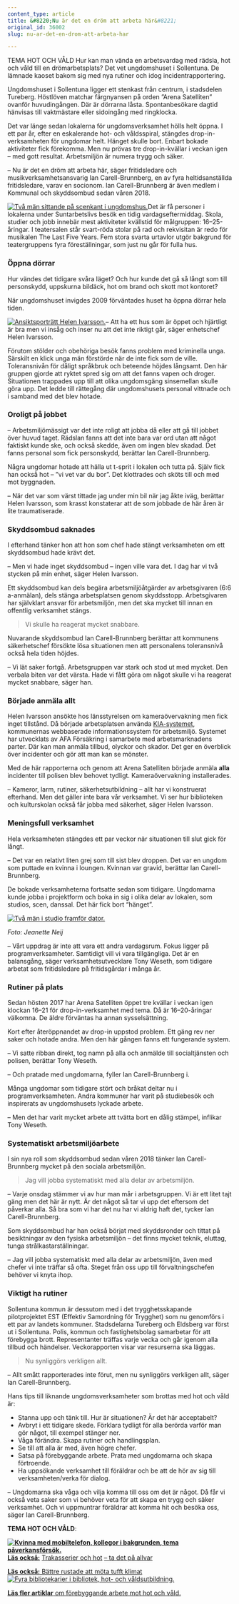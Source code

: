 ```yaml
---
content_type: article
title: &#8220;Nu är det en dröm att arbeta här&#8221;
original_id: 36002
slug: nu-ar-det-en-drom-att-arbeta-har

---
```


TEMA HOT OCH VÅLD Hur kan man vända en arbetsvardag med rädsla, hot och våld till en drömarbetsplats? Det vet ungdomshuset i Sollentuna. De lämnade kaoset bakom sig med nya rutiner och idog incidentrapportering.

Ungdomshuset i Sollentuna ligger ett stenkast från centrum, i stadsdelen Tureberg. Höstlöven matchar färgnyansen på orden ”Arena Satelliten” ovanför huvudingången. Där är dörrarna låsta. Spontanbesökare dagtid hänvisas till vaktmästare eller sidoingång med ringklocka.

Det var länge sedan lokalerna för ungdomsverksamhet hölls helt öppna. I ett par år, efter en eskalerande hot- och våldsspiral, stängdes drop-in-verksamheten för ungdomar helt. Hänget skulle bort. Enbart bokade aktiviteter fick förekomma. Men nu prövas tre drop-in-kvällar i veckan igen – med gott resultat. Arbetsmiljön är numera trygg och säker.

– Nu är det en dröm att arbeta här, säger fritidsledare och musikverksamhetsansvarig Ian Carell-Brunnberg, en av fyra heltidsanställda fritidsledare, varav en socionom. Ian Carell-Brunnberg är även medlem i Kommunal och skyddsombud sedan våren 2018.

[![Två män sittande på scenkant i ungdomshus. ](https://www.suntarbetsliv.se/wp-content/uploads/2019/01/220x200-ian-brunnberg-tony-weseth-scen-foto-jeanette-neij.jpg)](https://www.suntarbetsliv.se/wp-content/uploads/2019/01/220x200-ian-brunnberg-tony-weseth-scen-foto-jeanette-neij.jpg)Det är få personer i lokalerna under Suntarbetslivs besök en tidig vardagseftermiddag. Skola, studier och jobb innebär mest aktiviteter kvällstid för målgruppen: 16–25-åringar. I teatersalen står svart-röda stolar på rad och rekvisitan är redo för musikalen The Last Five Years. Fem stora svarta urtavlor utgör bakgrund för teatergruppens fyra föreställningar, som just nu går för fulla hus.

### Öppna dörrar

Hur vändes det tidigare svåra läget? Och hur kunde det gå så långt som till personskydd, uppskurna bildäck, hot om brand och skott mot kontoret?

När ungdomshuset invigdes 2009 förväntades huset ha öppna dörrar hela tiden.

[![Ansiktsporträtt Helen Ivarsson. ](https://www.suntarbetsliv.se/wp-content/uploads/2019/01/102x112-helen-ivarsson.jpg)](https://www.suntarbetsliv.se/wp-content/uploads/2019/01/102x112-helen-ivarsson.jpg)– Att ha ett hus som är öppet och hjärtligt är bra men vi insåg och inser nu att det inte riktigt går, säger enhetschef Helen Ivarsson.

Förutom stölder och obehöriga besök fanns problem med kriminella unga. Särskilt en klick unga män förstörde när de inte fick som de ville. Toleransnivån för dåligt språkbruk och beteende höjdes långsamt. Den här gruppen gjorde att ryktet spred sig om att det fanns vapen och droger. Situationen trappades upp till att olika ungdomsgäng sinsemellan skulle göra upp. Det ledde till rättegång där ungdomshusets personal vittnade och i samband med det blev hotade.

### Oroligt på jobbet

– Arbetsmiljömässigt var det inte roligt att jobba då eller att gå till jobbet över huvud taget. Rädslan fanns att det inte bara var ord utan att något faktiskt kunde ske, och också skedde, även om ingen blev skadad. Det fanns personal som fick personskydd, berättar Ian Carell-Brunnberg.

Några ungdomar hotade att hälla ut t-sprit i lokalen och tutta på. Själv fick han också hot – ”vi vet var du bor”. Det klottrades och sköts till och med mot byggnaden.

– När det var som värst tittade jag under min bil när jag åkte iväg, berättar Helen Ivarsson, som krasst konstaterar att de som jobbade de här åren är lite traumatiserade.

### Skyddsombud saknades

I efterhand tänker hon att hon som chef hade stängt verksamheten om ett skyddsombud hade krävt det.

– Men vi hade inget skyddsombud – ingen ville vara det. I dag har vi två stycken på min enhet, säger Helen Ivarsson.

Ett skyddsombud kan dels begära arbetsmiljöåtgärder av arbetsgivaren (6:6 a-anmälan), dels stänga arbetsplatsen genom skyddsstopp. Arbetsgivaren har självklart ansvar för arbetsmiljön, men det ska mycket till innan en offentlig verksamhet stängs.

> Vi skulle ha reagerat mycket snabbare.

Nuvarande skyddsombud Ian Carell-Brunnberg berättar att kommunens säkerhetschef försökte lösa situationen men att personalens toleransnivå också hela tiden höjdes.

– Vi lät saker fortgå. Arbetsgruppen var stark och stod ut med mycket. Den verbala biten var det värsta. Hade vi fått göra om något skulle vi ha reagerat mycket snabbare, säger han.

### Började anmäla allt

Helen Ivarsson ansökte hos länsstyrelsen om kameraövervakning men fick inget tillstånd. Då började arbetsplatsen använda [KIA-systemet](https://www.suntarbetsliv.se/artiklar/sam/kia-ger-overblick-over-arbetsmiljon/), kommunernas webbaserade informationssystem för arbetsmiljö. Systemet har utvecklats av AFA Försäkring i samarbete med arbetsmarknadens parter. Där kan man anmäla tillbud, olyckor och skador. Det ger en överblick över incidenter och gör att man kan se mönster.

Med de här rapporterna och genom att Arena Satelliten började anmäla **alla** incidenter till polisen blev behovet tydligt. Kameraövervakning installerades.

– Kameror, larm, rutiner, säkerhetsutbildning – allt har vi konstruerat efterhand. Men det gäller inte bara vår verksamhet. Vi ser hur biblioteken och kulturskolan också får jobba med säkerhet, säger Helen Ivarsson.

### Meningsfull verksamhet

Hela verksamheten stängdes ett par veckor när situationen till slut gick för långt.

– Det var en relativt liten grej som till sist blev droppen. Det var en ungdom som puttade en kvinna i loungen. Kvinnan var gravid, berättar Ian Carell-Brunnberg.

De bokade verksamheterna fortsatte sedan som tidigare. Ungdomarna kunde jobba i projektform och boka in sig i olika delar av lokalen, som studios, scen, danssal. Det här fick bort “hänget”.

[![Två män i studio framför dator.](https://www.suntarbetsliv.se/wp-content/uploads/2019/01/750x400-ian-brunnberg-tony-weseth-studio-foto-jeanette-neij.jpg)](https://www.suntarbetsliv.se/wp-content/uploads/2019/01/750x400-ian-brunnberg-tony-weseth-studio-foto-jeanette-neij.jpg)

_Foto: Jeanette Neij_

– Vårt uppdrag är inte att vara ett andra vardagsrum. Fokus ligger på programverksamheter. Samtidigt vill vi vara tillgängliga. Det är en balansgång, säger verksamhetsutvecklare Tony Weseth, som tidigare arbetat som fritidsledare på fritidsgårdar i många år.

### Rutiner på plats

Sedan hösten 2017 har Arena Satelliten öppet tre kvällar i veckan igen klockan 16–21 för drop-in-verksamhet med tema. Då är 16–20-åringar välkomna. De äldre förväntas ha annan sysselsättning.

Kort efter återöppnandet av drop-in uppstod problem. Ett gäng rev ner saker och hotade andra. Men den här gången fanns ett fungerande system.

– Vi satte ribban direkt, tog namn på alla och anmälde till socialtjänsten och polisen, berättar Tony Weseth.

– Och pratade med ungdomarna, fyller Ian Carell-Brunnberg i.

Många ungdomar som tidigare stört och bråkat deltar nu i programverksamheten. Andra kommuner har varit på studiebesök och inspirerats av ungdomshusets lyckade arbete.

– Men det har varit mycket arbete att tvätta bort en dålig stämpel, inflikar Tony Weseth.

### Systematiskt arbetsmiljöarbete

I sin nya roll som skyddsombud sedan våren 2018 tänker Ian Carell-Brunnberg mycket på den sociala arbetsmiljön.

> Jag vill jobba systematiskt med alla delar av arbetsmiljön.

– Varje onsdag stämmer vi av hur man mår i arbetsgruppen. Vi är ett litet tajt gäng men det här är nytt. Är det något så tar vi upp det eftersom det påverkar alla. Så bra som vi har det nu har vi aldrig haft det, tycker Ian Carell-Brunnberg.

Som skyddsombud har han också börjat med skyddsronder och tittat på besiktningar av den fysiska arbetsmiljön – det finns mycket teknik, eluttag, tunga strålkastarställningar.

– Jag vill jobba systematiskt med alla delar av arbetsmiljön, även med chefer vi inte träffar så ofta. Steget från oss upp till förvaltningschefen behöver vi knyta ihop.

### Viktigt ha rutiner

Sollentuna kommun är dessutom med i det trygghetsskapande pilotprojektet EST (Effektiv Samordning för Trygghet) som nu genomförs i ett par av landets kommuner. Stadsdelarna Tureberg och Eldsberg var först ut i Sollentuna. Polis, kommun och fastighetsbolag samarbetar för att förebygga brott. Representanter träffas varje vecka och går igenom alla tillbud och händelser. Veckorapporten visar var resurserna ska läggas.

> Nu synliggörs verkligen allt.

– Allt smått rapporterades inte förut, men nu synliggörs verkligen allt, säger Ian Carell-Brunnberg.

Hans tips till liknande ungdomsverksamheter som brottas med hot och våld är:

*   Stanna upp och tänk till. Hur är situationen? Är det här acceptabelt?
*   Avbryt i ett tidigare skede. Förklara tydligt för alla berörda varför man gör något, till exempel stänger ner.
*   Våga förändra. Skapa rutiner och handlingsplan.
*   Se till att alla är med, även högre chefer.
*   Satsa på förebyggande arbete. Prata med ungdomarna och skapa förtroende.
*   Ha uppsökande verksamhet till föräldrar och be att de hör av sig till verksamheten/verka för dialog.

– Ungdomarna ska våga och vilja komma till oss om det är något. Då får vi också veta saker som vi behöver veta för att skapa en trygg och säker verksamhet. Och vi uppmuntrar föräldrar att komma hit och besöka oss, säger Ian Carell-Brunnberg.

**TEMA HOT OCH VÅLD**:

**[![Kvinna med mobiltelefon, kollegor i bakgrunden, tema påverkansförsök.](https://www.suntarbetsliv.se/wp-content/uploads/2019/01/125x70-hantera-hot-foto-pixabay.jpg)](https://www.suntarbetsliv.se/forskning/sam/trakasserier-och-hot-ta-det-pa-allvar/)[Läs också:](https://www.suntarbetsliv.se/forskning/sam/trakasserier-och-hot-ta-det-pa-allvar/)** [Trakasserier och hot](https://www.suntarbetsliv.se/forskning/sam/trakasserier-och-hot-ta-det-pa-allvar/) [– ta det på allvar](https://www.suntarbetsliv.se/forskning/sam/trakasserier-och-hot-ta-det-pa-allvar/)

[**Läs också:** Bättre rustade att möta tufft klimat](https://www.suntarbetsliv.se/artiklar/organisatorisk-och-social-arbetsmiljo/battre-rustade-att-mota-tufft-klimat/)[![Fyra bibliotekarier i bibliotek, hot- och våldsutbildning.](https://www.suntarbetsliv.se/wp-content/uploads/2019/01/125x70-biblioteksutbildning-hot-och-vald3.jpg)](https://www.suntarbetsliv.se/artiklar/organisatorisk-och-social-arbetsmiljo/battre-rustade-att-mota-tufft-klimat/)

[**Läs fler artiklar** om förebyggande arbete mot hot och våld.](https://www.suntarbetsliv.se/tagg/hot-och-vald/)

